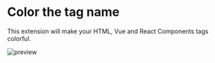 # Color the tag name

This extension will make your HTML, Vue and React Components tags colorful.  

![preview](../vscode-color-the-tag-name/img/example.png)
